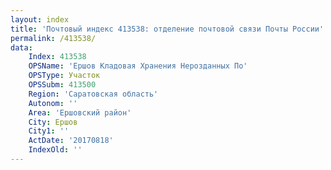 ```yaml
---
layout: index
title: 'Почтовый индекс 413538: отделение почтовой связи Почты России'
permalink: /413538/
data:
    Index: 413538
    OPSName: 'Ершов Кладовая Хранения Нерозданных По'
    OPSType: Участок
    OPSSubm: 413500
    Region: 'Саратовская область'
    Autonom: ''
    Area: 'Ершовский район'
    City: Ершов
    City1: ''
    ActDate: '20170818'
    IndexOld: ''
---
```

